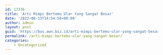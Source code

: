 ```yaml
---
id: 13336
title: 'Arti Mimpi Bertemu Ular Yang Sangat Besar'
date: '2022-08-13T14:54:56+00:00'
author: admin
layout: post
guid: 'https://bos.awn.biz.id/arti-mimpi-bertemu-ular-yang-sangat-besar/'
permalink: /arti-mimpi-bertemu-ular-yang-sangat-besar/
categories:
    - Uncategorized
---
```


